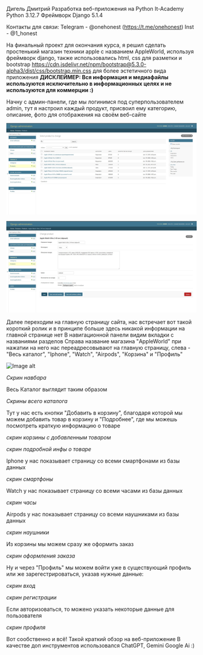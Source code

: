 Дигель Дмитрий
Разработка веб-приложения на Python
It-Academy
Python 3.12.7
Фреймворк Django 5.1.4

Контакты для связи:
Telegram - @onehonest (https://t.me/onehonest)
Inst - @1_honest

На финальный проект для окончания курса, я решил сделать простенький магазин техники apple с названием AppleWorld, используя фреймворк django,
также использовались html, css для разметки и bootstrap https://cdn.jsdelivr.net/npm/bootstrap@5.3.0-alpha3/dist/css/bootstrap.min.css для более эстетичного вида приложения
__ДИСКЛЕЙМЕР: Вся информация и медиафайлы используются исключительно в информационных целях и не используются для коммерции :)__

Начну с админ-панели, где мы логинимся под суперпользователем admin, тут я настроил каждый продукт, присвоил ему категорию, описание, фото для отображения на своём веб-сайте

![Image alt](https://github.com/DDigel/django_project/blob/project_branch/for%20readme/admpannel2.jpg)

![Image alt](https://github.com/DDigel/django_project/blob/project_branch/for%20readme/admpannel1.jpg)

Далее переходим на главную страницу сайта, нас встречает вот такой короткий ролик и в принципе больше здесь никакой информации на главной странице нет
В навигационной панели видим вкладки с названиями разделов Справа название магазина "AppleWorld" при нажатии на него нас переадресовывают на главную страницу, слева - "Весь каталог", "Iphone", "Watch", "Airpods", "Корзина" и "Профиль"

![Image alt](https://github.com/DDigel/django_project/blob/project_branch/for%20readme/gif-for-readme.gif)

*Скрин навбара*

Весь Каталог выглядит таким образом

*Скрины всего каталога*

Тут у нас есть кнопки "Добавить в корзину", благодаря которой мы можем добавить товар в корзину и "Подробнее", где мы можешь посмотреть краткую информацию о товаре

*скрин корзины с добавленным товаром*

*скрин подробной инфы о товаре*

Iphone у нас показывает страницу со всеми смартфонами из базы данных

*скрин смартфоны*

Watch у нас показывает страницу со всеми часами из базы данных

*скрин часы*

Airpods у нас показывает страницу со всеми наушниками из базы данных

*скрин наушники*

Из корзины мы можем сразу же оформить заказ

*скрин оформления заказа*

Ну и через "Профиль" мы можем войти уже в существующий профиль или же зарегестрироваться, указав нужные данные:

*скрин вход*

*скрин регистрации*

Если авторизоваться, то можено указать некоторые данные для пользователя

*скрин профиля*

Вот сообственно и всё! Такой краткий обзор на веб-приложение
В качестве доп инструментов использовался ChatGPT, Gemini Google Ai :)




